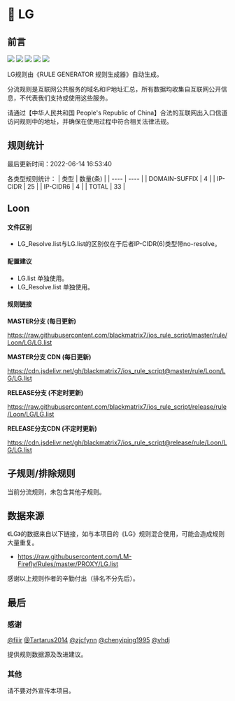 # 🧸 LG

## 前言

![](https://shields.io/badge/-移除重复规则-ff69b4) ![](https://shields.io/badge/-DOMAIN与DOMAIN--SUFFIX合并-green) ![](https://shields.io/badge/-DOMAIN--SUFFIX间合并-critical) ![](https://shields.io/badge/-DOMAIN--SUFFIX与DOMAIN--KEYWORD合并-blue) ![](https://shields.io/badge/-IP--CIDR(6)合并-blueviolet) 

LG规则由《RULE GENERATOR 规则生成器》自动生成。

分流规则是互联网公共服务的域名和IP地址汇总，所有数据均收集自互联网公开信息，不代表我们支持或使用这些服务。

请通过【中华人民共和国 People's Republic of China】合法的互联网出入口信道访问规则中的地址，并确保在使用过程中符合相关法律法规。

## 规则统计

最后更新时间：2022-06-14 16:53:40

各类型规则统计：
| 类型 | 数量(条)  | 
| ---- | ----  |
| DOMAIN-SUFFIX | 4  | 
| IP-CIDR | 25  | 
| IP-CIDR6 | 4  | 
| TOTAL | 33  | 


## Loon 

#### 文件区别
- LG_Resolve.list与LG.list的区别仅在于后者IP-CIDR(6)类型带no-resolve。

#### 配置建议
- LG.list 单独使用。
- LG_Resolve.list 单独使用。

#### 规则链接
**MASTER分支 (每日更新)**

https://raw.githubusercontent.com/blackmatrix7/ios_rule_script/master/rule/Loon/LG/LG.list

**MASTER分支 CDN (每日更新)**

https://cdn.jsdelivr.net/gh/blackmatrix7/ios_rule_script@master/rule/Loon/LG/LG.list

**RELEASE分支 (不定时更新)**

https://raw.githubusercontent.com/blackmatrix7/ios_rule_script/release/rule/Loon/LG/LG.list

**RELEASE分支CDN (不定时更新)**

https://cdn.jsdelivr.net/gh/blackmatrix7/ios_rule_script@release/rule/Loon/LG/LG.list

## 子规则/排除规则


当前分流规则，未包含其他子规则。

## 数据来源

《LG》的数据来自以下链接，如与本项目的《LG》规则混合使用，可能会造成规则大量重复。

- https://raw.githubusercontent.com/LM-Firefly/Rules/master/PROXY/LG.list


感谢以上规则作者的辛勤付出（排名不分先后）。

## 最后

### 感谢

[@fiiir](https://github.com/fiiir) [@Tartarus2014](https://github.com/Tartarus2014) [@zjcfynn](https://github.com/zjcfynn) [@chenyiping1995](https://github.com/chenyiping1995) [@vhdj](https://github.com/vhdj)

提供规则数据源及改进建议。

### 其他

请不要对外宣传本项目。